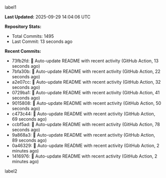 
label1 
<!-- ACTIVITY_START -->
**Last Updated:** 2025-09-29 14:04:06 UTC

**Repository Stats:**
- Total Commits: 1495
- Last Commit: 13 seconds ago

**Recent Commits:**
- 73fb2fd: 🤖 Auto-update README with recent activity (GitHub Action, 13 seconds ago)
- 7bfa30b: 🤖 Auto-update README with recent activity (GitHub Action, 22 seconds ago)
- a2e07cc: 🤖 Auto-update README with recent activity (GitHub Action, 32 seconds ago)
- 0729ba1: 🤖 Auto-update README with recent activity (GitHub Action, 41 seconds ago)
- 9015808: 🤖 Auto-update README with recent activity (GitHub Action, 50 seconds ago)
- c473c44: 🤖 Auto-update README with recent activity (GitHub Action, 69 seconds ago)
- ccbf5ad: 🤖 Auto-update README with recent activity (GitHub Action, 78 seconds ago)
- 9a868a3: 🤖 Auto-update README with recent activity (GitHub Action, 89 seconds ago)
- 0a46329: 🤖 Auto-update README with recent activity (GitHub Action, 2 minutes ago)
- 1416976: 🤖 Auto-update README with recent activity (GitHub Action, 2 minutes ago)
<!-- ACTIVITY_END -->

label2
